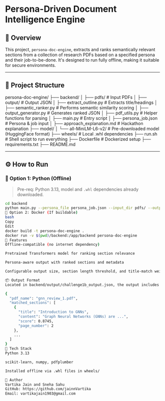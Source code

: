 # Persona-Driven Document Intelligence Engine

## 📘 Overview

This project, `persona-doc-engine`, extracts and ranks semantically relevant sections from a collection of research PDFs based on a specified persona and their job-to-be-done. It's designed to run fully offline, making it suitable for secure environments.

---

## 📁 Project Structure

persona-doc-engine/
├── backend/
│ ├── pdfs/ # Input PDFs
│ ├── output/ # Output JSON
│ ├── extract_outline.py # Extracts title/headings
│ ├── semantic_ranker.py # Performs semantic similarity scoring
│ ├── output_generator.py # Generates ranked JSON
│ ├── pdf_utils.py # Helper functions for parsing
│ ├── main.py # Entry script
│ ├── persona_job.json # Persona & job input
│ ├── approach_explanation.md # Hackathon explanation
├── model/
│ └── all-MiniLM-L6-v2/ # Pre-downloaded model (HuggingFace format)
├── wheels/ # Local .whl dependencies
├── run.sh # Shell script to run everything
├── Dockerfile # Dockerized setup
├── requirements.txt
├── README.md


---

## ⚙️ How to Run

### 🔹 Option 1: Python (Offline)

> Pre-req: Python 3.13, model and `.whl` dependencies already downloaded.

```bash
cd backend
python main.py --persona_file persona_job.json --input_dir pdfs/ --output_dir output/
🔹 Option 2: Docker (If buildable)
bash
Copy
Edit
docker build -t persona-doc-engine .
docker run -v $(pwd)/backend:/app/backend persona-doc-engine
🧠 Features
Offline-compatible (no internet dependency)

Pretrained Transformers model for ranking section relevance

Persona-aware output with ranked sections and metadata

Configurable output size, section length threshold, and title-match weighting

📦 Output Format
Located in backend/output/challenge1b_output.json, the output includes:

{
  "pdf_name": "gnn_review_1.pdf",
  "matched_sections": [
    {
      "title": "Introduction to GNNs",
      "content": "Graph Neural Networks (GNNs) are ...",
      "score": 0.8745,
      "page_number": 2
    },
    ...
  ]
}
🔧 Tech Stack
Python 3.13

scikit-learn, numpy, pdfplumber

Installed offline via .whl files in wheels/

👤 Author
Vartika Jain and Sneha Sahu
GitHub: https://github.com/jainnVartika
Email: vartikajain1903@gmail.com

